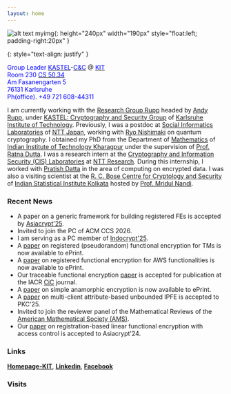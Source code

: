 ```yaml
---
layout: home
---
```



![alt text myimg](https://github.com/tapaspal9/homepage/assets/27273692/f7795ac4-b7a4-4df7-8751-b0e080a3d84c){: height="240px" width="190px" style="float:left; padding-right:20px" }




{: style="text-align: justify" }

<span style="color : blue"> Group Leader</span> [<span style="color : blue">KASTEL</span>](https://kastel-labs.de)-[<span style="color : blue">C&C</span>](https://ess.kastel.kit.edu/english/135.php) @ [<span style="color : blue">KIT</span>](https://www.kit.edu/english/)\
<span style="color : blue">Room 230</span> [<span style="color : blue">CS 50.34</span>](https://www.kit.edu/campusplan/index_en.php)\
<span style="color : blue">Am Fasanengarten 5</span>\
<span style="color : blue">76131 Karlsruhe</span>\
<span style="color : blue">Ph(office). +49 721 608-44311</span>



I am currently working with the [Research Group Rupp](https://crypto.iti.kit.edu/english/research_group_rupp.php) headed by [Andy Rupp](https://crypto.kastel.kit.edu/english/head_of_group.php), under [KASTEL: Cryptography and Security Group](https://crypto.iti.kit.edu/english/index.php) of [Karlsruhe Institute of Technology](https://www.kit.edu/english/). Previously, I was a postdoc at [Social Informatics Laboratories](https://www.rd.ntt/e/organization/researcher/?lab=1015) of [NTT Japan](https://www.rd.ntt/e/index.html), working with [Ryo Nishimaki](https://www.nishimaki.info) on quantum cryptography. I obtained my PhD from the Department of [Mathematics](http://www.iitkgp.ac.in/department/MA) of [Indian Institute of Technology Kharagpur](http://www.iitkgp.ac.in) under the supervision of [Prof. Ratna Dutta](http://www.facweb.iitkgp.ac.in/~ratna/). I was a research intern at the [Cryptography and Information Security (CIS) Laboratories](https://ntt-research.com/cis/) at [NTT Research](https://ntt-research.com). During this internship, I worked with [Pratish Datta](https://ntt-research.com/cis-people/) in the area of computing on encrypted data. I was also a visiting scientist at the [R. C. Bose Centre for Cryptology and Security](https://www.isical.ac.in/~rcbose/) of [Indian Statistical Institute Kolkata](https://www.isical.ac.in) hosted by [Prof. Mridul Nandi](https://www.isical.ac.in/~mridul/).  





### Recent News
- A paper on a generic framework for building registered FEs is accepted by [Asiacrypt'25](https://asiacrypt.iacr.org/2025/). 
- Invited to join the PC of ACM CCS 2026.
- I am serving as a PC member of [Indocrypt'25](https://www.indocrypt2025.in).
- A [paper](https://eprint.iacr.org/2025/967) on registered (pseudorandom) functional encryption for TMs is now available to ePrint.
- A [paper](https://eprint.iacr.org/2025/836) on registered functional encryption for AWS functionalities is now available to ePrint.
- Our traceable functional encryption [paper](https://eprint.iacr.org/2022/1196) is accepted for publication at the IACR [CiC](https://cic.iacr.org/p/2/1/28) journal.   
- A [paper](https://eprint.iacr.org/2025/370) on simple anamorphic encryption is now available to ePrint.
- A [paper](https://eprint.iacr.org/2025/423) on multi-client attribute-based unbounded IPFE is accepted to PKC'25.
- Invited to join the reviewer panel of the Mathematical Reviews of the [American Mathematical Society (AMS)](https://www.ams.org/home/page). 
- Our [paper](https://eprint.iacr.org/2023/457) on registration-based linear functional encryption with access control is accepted to Asiacrypt'24.


### Links

**[Homepage-KIT](https://crypto.iti.kit.edu/english/staff_rupp_tapas_pal.php)**, **[Linkedin](https://www.linkedin.com/in/tapas-pal-7b5a88b7/)**, **[Facebook](https://www.facebook.com/tapas.pal.144/)**


### Visits

